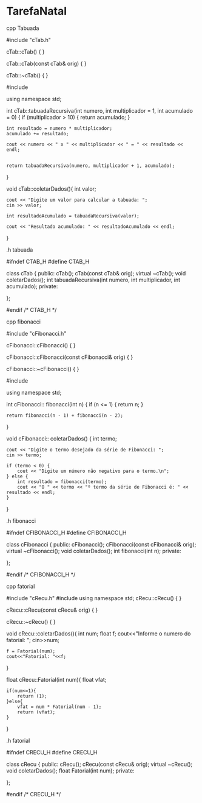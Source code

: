 # TarefaNatal
cpp Tabuada

#include "cTab.h"

cTab::cTab() {
}

cTab::cTab(const cTab& orig) {
}

cTab::~cTab() {
}

#include <iostream>

using namespace std;

int cTab::tabuadaRecursiva(int numero, int multiplicador = 1, int acumulado = 0) {
    if (multiplicador > 10) {
        return acumulado;
    }

    int resultado = numero * multiplicador;
    acumulado += resultado;

    cout << numero << " x " << multiplicador << " = " << resultado << endl;

    
    return tabuadaRecursiva(numero, multiplicador + 1, acumulado);
}

void cTab::coletarDados(){
    int valor;

    cout << "Digite um valor para calcular a tabuada: ";
    cin >> valor;

    int resultadoAcumulado = tabuadaRecursiva(valor);

    cout << "Resultado acumulado: " << resultadoAcumulado << endl;

}

.h tabuada


#ifndef CTAB_H
#define CTAB_H

class cTab {
public:
    cTab();
    cTab(const cTab& orig);
    virtual ~cTab();
    void coletarDados();
    int tabuadaRecursiva(int numero, int multiplicador, int acumulado); 
private:

};

#endif /* CTAB_H */











cpp fibonacci

#include "cFibonacci.h"

cFibonacci::cFibonacci() {
}

cFibonacci::cFibonacci(const cFibonacci& orig) {
}

cFibonacci::~cFibonacci() {
}

#include <iostream>

using namespace std;

int cFibonacci:: fibonacci(int n) {
    if (n <= 1) {
        return n;
    }

    return fibonacci(n - 1) + fibonacci(n - 2);
}

void cFibonacci:: coletarDados() {
    int termo;

    cout << "Digite o termo desejado da série de Fibonacci: ";
    cin >> termo;

    if (termo < 0) {
        cout << "Digite um número não negativo para o termo.\n";
    } else {
        int resultado = fibonacci(termo);
        cout << "O " << termo << "º termo da série de Fibonacci é: " << resultado << endl;
    }
}


.h fibonacci

#ifndef CFIBONACCI_H
#define CFIBONACCI_H

class cFibonacci {
public:
    cFibonacci();
    cFibonacci(const cFibonacci& orig);
    virtual ~cFibonacci();
    void coletarDados();
    int fibonacci(int n);
private:

};

#endif /* CFIBONACCI_H */







cpp fatorial


#include "cRecu.h"
#include<iostream>
using namespace std;
cRecu::cRecu() {
}

cRecu::cRecu(const cRecu& orig) {
}

cRecu::~cRecu() {
}

void cRecu::coletarDados(){
    int num;
    float f;
    cout<<"Informe o numero do fatorial: ";
    cin>>num;
    
    f = Fatorial(num);
    cout<<"Fatorial: "<<f;
    
}

float cRecu::Fatorial(int num){
    float vfat;
    
    if(num<=1){
        return (1);
    }else{
        vfat = num * Fatorial(num - 1);
        return (vfat);
    }
}

.h fatorial

#ifndef CRECU_H
#define CRECU_H

class cRecu {
public:
    cRecu();
    cRecu(const cRecu& orig);
    virtual ~cRecu();
    void coletarDados();
    float Fatorial(int num);
private:

};

#endif /* CRECU_H */
















